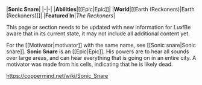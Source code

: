 |**Sonic Snare**|
|-|-|
|**Abilities**|[[Epic\|Epic]]|
|**World**|[[Earth (Reckoners)\|Earth (Reckoners)]]|
|**Featured In**|*The Reckoners*|

This page or section needs to be updated with new information for *Lux*!Be aware that in its current state, it may not include all additional content yet.

For the [[Motivator\|motivator]] with the same name, see [[Sonic snare\|Sonic snare]].
**Sonic Snare** is an [[Epic\|Epic]]. His powers are to hear all sounds over large areas, and can hear everything that is going on in an entire city. A motivator was made from his cells, indicating that he is likely dead.



https://coppermind.net/wiki/Sonic_Snare